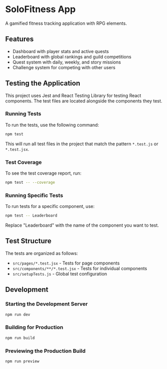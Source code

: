 # SoloFitness App

A gamified fitness tracking application with RPG elements.

## Features

- Dashboard with player stats and active quests
- Leaderboard with global rankings and guild competitions
- Quest system with daily, weekly, and story missions
- Challenge system for competing with other users

## Testing the Application

This project uses Jest and React Testing Library for testing React components. The test files are located alongside the components they test.

### Running Tests

To run the tests, use the following command:

```bash
npm test
```

This will run all test files in the project that match the pattern `*.test.js` or `*.test.jsx`.

### Test Coverage

To see the test coverage report, run:

```bash
npm test -- --coverage
```

### Running Specific Tests

To run tests for a specific component, use:

```bash
npm test -- Leaderboard
```

Replace "Leaderboard" with the name of the component you want to test.

## Test Structure

The tests are organized as follows:

- `src/pages/*.test.jsx` - Tests for page components
- `src/components/**/*.test.jsx` - Tests for individual components
- `src/setupTests.js` - Global test configuration

## Development

### Starting the Development Server

```bash
npm run dev
```

### Building for Production

```bash
npm run build
```

### Previewing the Production Build

```bash
npm run preview
```
